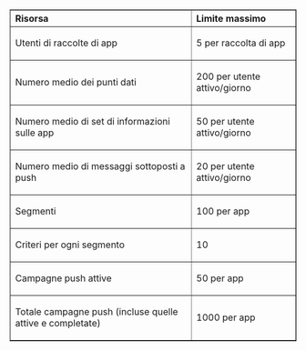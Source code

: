 <table cellspacing="0" border="1">
<tr>
   <th align="left" valign="middle">Risorsa</th>
   <th align="left" valign="middle">Limite massimo</th>
</tr>
<tr>
   <td valign="middle"><p>Utenti di raccolte di app</p></td>
   <td valign="middle"><p>5 per raccolta di app</p></td>
</tr>
<tr>
   <td valign="middle"><p>Numero medio dei punti dati</p></td>
   <td valign="middle"><p>200 per utente attivo/giorno</p></td>
</tr>
<tr>
   <td valign="middle"><p>Numero medio di set di informazioni sulle app</p></td>
   <td valign="middle"><p>50 per utente attivo/giorno</p></td>
</tr>
<tr>
   <td valign="middle"><p>Numero medio di messaggi sottoposti a push</p></td>
   <td valign="middle"><p>20 per utente attivo/giorno</p></td>
</tr>
<tr>
   <td valign="middle"><p>Segmenti</p></td>
   <td valign="middle"><p>100 per app</p></td>
</tr>
<tr>
   <td valign="middle"><p>Criteri per ogni segmento</p></td>
   <td valign="middle"><p>10</p></td>
</tr>
<tr>
   <td valign="middle"><p>Campagne push attive</p></td>
   <td valign="middle"><p>50 per app</p></td>
</tr>
<tr>
   <td valign="middle"><p>Totale campagne push (incluse quelle attive e completate)</p></td>
   <td valign="middle"><p>1000 per app</p></td>
</tr>
</table>

<!---HONumber=August15_HO6-->